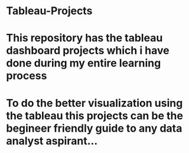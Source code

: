 # Tableau-Projects
# This repository has the tableau dashboard projects which i have done during my entire learning process
# To do the better visualization using the tableau this projects can be the begineer friendly guide to any data analyst aspirant...
